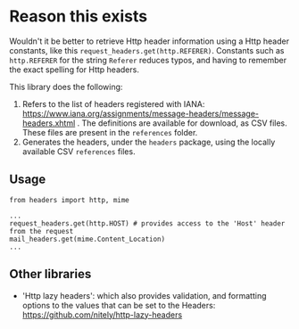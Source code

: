 # Reason this exists
Wouldn't it be better to retrieve Http header information using a Http header constants, like this `request_headers.get(http.REFERER)`. Constants such as `http.REFERER` for the string `Referer` reduces typos, and having to remember the exact spelling for Http headers. 

This library does the following:
1. Refers to the list of headers registered with IANA: https://www.iana.org/assignments/message-headers/message-headers.xhtml . The definitions are available for download, as CSV files. These files are present in the `references` folder. 
1. Generates the headers, under the `headers` package, using the locally available CSV `references` files.

## Usage
```
from headers import http, mime

...
request_headers.get(http.HOST) # provides access to the 'Host' header from the request
mail_headers.get(mime.Content_Location)
...

```

## Other libraries
* 'Http lazy headers': which also provides validation, and formatting options to the values that can be set to the Headers: https://github.com/nitely/http-lazy-headers
